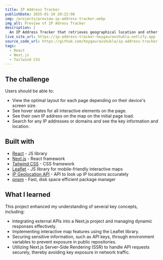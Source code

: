 ```yaml
---
title: IP Address Tracker
publishDate: 2025-01-10 20:22:00
img: /projects/preview-ip-address-tracker.webp
img_alt: Preview of IP Adress Tracker
description: |
  An IP Address Tracker that retrieves geographical location and other details (such as ISP, city, and country) for any IP address, displaying the results on an interactive map.
live_site_url: https://ip-address-tracker-heygauravshukla.netlify.app
source_code_url: https://github.com/heygauravshukla/ip-address-tracker
tags:
  - React
  - Next.js
  - Tailwind CSS
---
```


## The challenge

Users should be able to:

- View the optimal layout for each page depending on their device's screen size.
- See hover states for all interactive elements on the page.
- See their own IP address on the map on the initial page load.
- Search for any IP addresses or domains and see the key information and location.

## Built with

- [React](https://reactjs.org/) - JS library
- [Next.js](https://nextjs.org/) - React framework
- [Tailwind CSS](https://tailwindcss.com/) - CSS framework
- [Leaflet](https://leafletjs.com/) - JS library for mobile-friendly interactive maps
- [IP Geolocation API](https://geo.ipify.org/) - API to look up IP locations accurately
- [pnpm](https://pnpm.io/) - Fast, disk space efficient package manager

## What I learned

This project enhanced my understanding of several key concepts, including:

- Integrating external APIs into a Next.js project and managing dynamic responses effectively.
- Implementing interactive map features using the Leaflet library.
- Securing sensitive information, such as API keys, through environment variables to prevent exposure in public repositories.
- Utilizing Next.js Server-Side Rendering (SSR) to handle API requests securely, thereby avoiding key exposure in network traffic.
